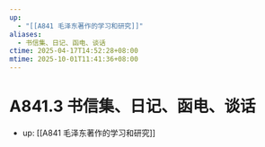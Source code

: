 ```yaml
---
up:
  - "[[A841 毛泽东著作的学习和研究]]"
aliases:
  - 书信集、日记、函电、谈话
ctime: 2025-04-17T14:52:28+08:00
mtime: 2025-10-01T11:41:36+08:00
---
```


# A841.3 书信集、日记、函电、谈话

- up: [[A841 毛泽东著作的学习和研究]]
